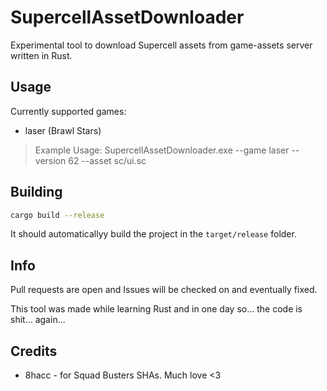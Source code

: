 # SupercellAssetDownloader

Experimental tool to download Supercell assets from game-assets server written in Rust.

## Usage
Currently supported games:
- laser (Brawl Stars)

> Example Usage: SupercellAssetDownloader.exe --game laser --version 62 --asset sc/ui.sc

## Building
```bash
cargo build --release
```
It should automaticallyy build the project in the `target/release` folder.

## Info
Pull requests are open and Issues will be checked on and eventually fixed.

This tool was made while learning Rust and in one day so... the code is shit... again... 

## Credits
- 8hacc - for Squad Busters SHAs. Much love <3
